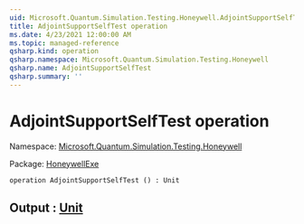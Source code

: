 ```yaml
---
uid: Microsoft.Quantum.Simulation.Testing.Honeywell.AdjointSupportSelfTest
title: AdjointSupportSelfTest operation
ms.date: 4/23/2021 12:00:00 AM
ms.topic: managed-reference
qsharp.kind: operation
qsharp.namespace: Microsoft.Quantum.Simulation.Testing.Honeywell
qsharp.name: AdjointSupportSelfTest
qsharp.summary: ''
---
```


# AdjointSupportSelfTest operation

Namespace: [Microsoft.Quantum.Simulation.Testing.Honeywell](xref:Microsoft.Quantum.Simulation.Testing.Honeywell)

Package: [HoneywellExe](https://nuget.org/packages/HoneywellExe)




```qsharp
operation AdjointSupportSelfTest () : Unit
```


## Output : [Unit](xref:microsoft.quantum.qsharp.valueliterals#unit-literal)

